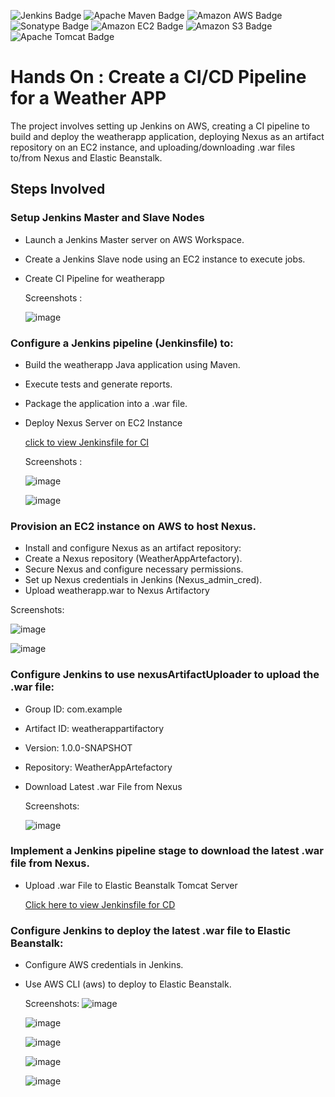 ![Jenkins Badge](https://img.shields.io/badge/Jenkins-D24939?logo=jenkins&logoColor=fff&style=for-the-badge)
![Apache Maven Badge](https://img.shields.io/badge/Apache%20Maven-C71A36?logo=apachemaven&logoColor=fff&style=for-the-badge)
![Amazon AWS Badge](https://img.shields.io/badge/Amazon%20AWS-232F3E?logo=amazonaws&logoColor=fff&style=for-the-badge)
![Sonatype Badge](https://img.shields.io/badge/Sonatype-1B1C30?logo=sonatype&logoColor=fff&style=for-the-badge)
![Amazon EC2 Badge](https://img.shields.io/badge/Amazon%20EC2-F90?logo=amazonec2&logoColor=fff&style=for-the-badge)
![Amazon S3 Badge](https://img.shields.io/badge/Amazon%20S3-569A31?logo=amazons3&logoColor=fff&style=for-the-badge)
![Apache Tomcat Badge](https://img.shields.io/badge/Apache%20Tomcat-F8DC75?logo=apachetomcat&logoColor=000&style=for-the-badge)

# Hands On : Create a CI/CD Pipeline for a Weather APP

The project involves setting up Jenkins on AWS, creating a CI pipeline to build and deploy the weatherapp application, deploying Nexus as an artifact repository on an EC2 instance, and uploading/downloading .war files to/from Nexus and Elastic Beanstalk.

## Steps Involved

### Setup Jenkins Master and Slave Nodes

- Launch a Jenkins Master server on AWS Workspace.
- Create a Jenkins Slave node using an EC2 instance to execute jobs.
- Create CI Pipeline for weatherapp

  Screenshots :

  ![image](https://github.com/AmalSunny992/Jenkins-Hands-On-2/assets/169422802/932e9c42-6f6e-4eef-a68a-2fda669d0f43)


### Configure a Jenkins pipeline (Jenkinsfile) to:
- Build the weatherapp Java application using Maven.
- Execute tests and generate reports.
- Package the application into a .war file.
- Deploy Nexus Server on EC2 Instance

  [click to view Jenkinsfile for CI](./Jenkinsfile_CI)

  Screenshots :

  ![image](https://github.com/AmalSunny992/Jenkins-Hands-On-2/assets/169422802/a3b76395-5658-4fa1-980d-6bf89123144d)

  ![image](https://github.com/AmalSunny992/Jenkins-Hands-On-2/assets/169422802/d7935aab-ce86-4593-83ce-dc52fb43270c)



### Provision an EC2 instance on AWS to host Nexus.
- Install and configure Nexus as an artifact repository:
- Create a Nexus repository (WeatherAppArtefactory).
- Secure Nexus and configure necessary permissions.
- Set up Nexus credentials in Jenkins (Nexus_admin_cred).
- Upload weatherapp.war to Nexus Artifactory

Screenshots:

![image](https://github.com/AmalSunny992/Jenkins-Hands-On-2/assets/169422802/50977a22-cfc0-429f-ae62-5bf053e1124a)

![image](https://github.com/AmalSunny992/Jenkins-Hands-On-2/assets/169422802/6dc3f880-f0fb-45a5-ab68-384446f51b8d)


### Configure Jenkins to use nexusArtifactUploader to upload the .war file:
- Group ID: com.example
- Artifact ID: weatherappartifactory
- Version: 1.0.0-SNAPSHOT
- Repository: WeatherAppArtefactory
- Download Latest .war File from Nexus

  Screenshots:

  ![image](https://github.com/AmalSunny992/Jenkins-Hands-On-2/assets/169422802/32029b57-ff8e-41dc-a135-b71e58e4a243)


### Implement a Jenkins pipeline stage to download the latest .war file from Nexus.
- Upload .war File to Elastic Beanstalk Tomcat Server

  [Click here to view Jenkinsfile for CD](./Jenkinsfile_CD)

### Configure Jenkins to deploy the latest .war file to Elastic Beanstalk:
- Configure AWS credentials in Jenkins.
- Use AWS CLI (aws) to deploy to Elastic Beanstalk.

  Screenshots:
  ![image](https://github.com/AmalSunny992/Jenkins-Hands-On-2/assets/169422802/a4d9c9cc-e58a-40c0-b00e-1438386ab7ee)
  
  ![image](https://github.com/AmalSunny992/Jenkins-Hands-On-2/assets/169422802/571a61a0-4370-4c76-a55f-b127cd92399d)

  ![image](https://github.com/AmalSunny992/Jenkins-Hands-On-2/assets/169422802/57a6a2c8-e3f1-419b-a591-9e3d1280d95a)

  ![image](https://github.com/AmalSunny992/Jenkins-Hands-On-2/assets/169422802/0cb65d0d-dfe0-466e-be65-b073f62d1216)

  ![image](https://github.com/AmalSunny992/Jenkins-Hands-On-2/assets/169422802/eb688f71-2bee-4f05-a7d9-5e533ef46bb2)


